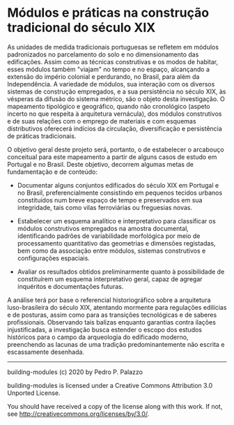 # Módulos e práticas na construção tradicional do século XIX #

As unidades de medida tradicionais portuguesas se refletem em módulos
padronizados no parcelamento do solo e no dimensionamento das
edificações. Assim como as técnicas construtivas e os modos de habitar,
esses módulos também "viajam" no tempo e no espaço, alcançando a
extensão do império colonial e perdurando, no Brasil, para além da
Independência. A variedade de módulos, sua interação com os diversos
sistemas de construção empregados, e a sua persistência no século XIX,
às vésperas da difusão do sistema métrico, são o objeto desta
investigação. O mapeamento tipológico e geográfico, quando não
cronológico (aspeto incerto no que respeita à arquitetura vernácula),
dos módulos construtivos e de suas relações com o emprego de materiais e
com esquemas distributivos oferecerá indícios da circulação,
diversificação e persistência de práticas tradicionais.

O objetivo geral deste projeto será, portanto, o de estabelecer o
arcabouço conceitual para este mapeamento a partir de alguns casos de
estudo em Portugal e no Brasil. Deste objetivo, decorrem algumas metas
de fundamentação e de conteúdo:

- Documentar alguns conjuntos edificados do século XIX em Portugal e no
  Brasil, preferencialmente consistindo em pequenos tecidos urbanos
  constituídos num breve espaço de tempo e preservados em sua
  integridade, tais como vilas ferroviárias ou freguesias novas.

- Estabelecer um esquema analítico e interpretativo para classificar os
  módulos construtivos empregados na amostra documental, identificando
  padrões de variabilidade morfológica por meio de processamento
  quantitativo das geometrias e dimensões registadas, bem como da
  associação entre módulos, sistemas construtivos e configurações
  espaciais.

- Avaliar os resultados obtidos preliminarmente quanto à possibilidade
  de constituírem um esquema interpretativo geral, capaz de agregar
  inquéritos e documentações futuras.

A análise terá por base o referencial historiográfico sobre a
arquitetura luso-brasileira do século XIX, atentando mormente para
regulações edilícias e de posturas, assim como para as transições
tecnológicas e de saberes profissionais. Observando tais balizas
enquanto garantias contra ilações injustificadas, a investigação busca
estender o escopo dos estudos históricos para o campo da arqueologia do
edificado moderno, preenchendo as lacunas de uma tradição
predominantemente não escrita e escassamente desenhada.

* * * *

 building-modules (c) 2020 by Pedro P. Palazzo
 
 building-modules is licensed under a
 Creative Commons Attribution 3.0 Unported License.
 
 You should have received a copy of the license along with this
 work.  If not, see <http://creativecommons.org/licenses/by/3.0/>.

